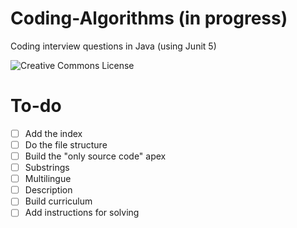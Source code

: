# Coding-Algorithms (in progress)

Coding interview questions in Java (using Junit 5)

![Creative Commons License](https://i.creativecommons.org/l/by-nc-sa/4.0/88x31.png)

# To-do

- [ ] Add the index
- [ ] Do the file structure
- [ ] Build the "only source code" apex
- [ ] Substrings
- [ ] Multilingue
- [ ] Description
- [ ] Build curriculum
- [ ] Add instructions for solving
